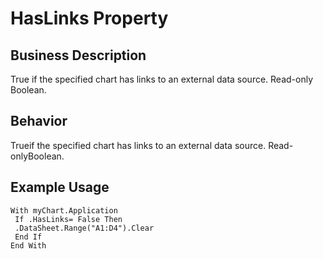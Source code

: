 # HasLinks Property

## Business Description
True if the specified chart has links to an external data source. Read-only Boolean.

## Behavior
Trueif the specified chart has links to an external data source. Read-onlyBoolean.

## Example Usage
```vba
With myChart.Application 
 If .HasLinks= False Then 
 .DataSheet.Range("A1:D4").Clear 
 End If 
End With
```